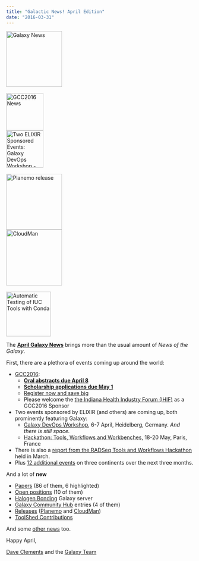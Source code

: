 ```yaml
---
title: "Galactic News! April Edition"
date: "2016-03-31"
---
```

<div class='right'>
<a href='/galaxy-updates/2016-04/'><img src="/src/images/galaxy-logos/GalaxyNews.png" alt="Galaxy News" width=150 /></a><br />
<br />
<div class='right'>
<a href='/galaxy-updates/2016-04/#gcc2016'><img src="/src/images/logos/GCC2016LogoTallBig.png" alt="GCC2016 News" width="100" /></a><br />
<a href='/galaxy-updates/2016-04/#galaxy-devops-workshop---heidelberg-6-7-april'><img src="/src/images/logos/ElixirNoTextLogo.png" alt="Two ELIXIR Sponsored Events: Galaxy DevOps Workshop - Galaxy and Galaxy tools deployment strategies; Hackathon: Tools, Workflows and Workbenches" width="100" /></a>
</div><br />
<a href='/galaxy-updates/2016-04/#planemo-0240'><img src="/src/images/logos/PlanemoLogo.png" alt="Planemo release" width="150" /></a><br />
<a href='/galaxy-updates/2016-04/#cloudman-1603'><img src="/src/images/galaxy-logos/cloudman-logo.jpg" alt="CloudMan" width="150" /></a><br />
<div class='center'><br />
<a href='/galaxy-updates/2016-04/#automatic-testing-of-iuc-tools-with-conda'><img src="/src/images/logos/Conda_480.png" alt="Automatic Testing of IUC Tools with Conda" width="120" /></a>
</div></div>

The **[April Galaxy News](/galaxy-updates/2016-04/)** brings more than the usual amount of *News of the Galaxy*.  

First, there are a plethora of events coming up around the world:

* [GCC2016](/galaxy-updates/2016-04/#gcc2016):
  * **[Oral abstracts due April 8](/galaxy-updates/2016-04/#gcc2016-abstract-deadline-extended-to-april-8)**
  * **[Scholarship applications due May 1](/galaxy-updates/2016-04/#scholarships-application-deadline-is-may-1)**
  * [Register now and save big](/galaxy-updates/2016-04/#gcc2016-early-registration)
  * Please welcome the [the Indiana Health Industry Forum (IHIF)](/galaxy-updates/2016-04/#sponsors) as a GCC2016 Sponsor
* Two events sponsored by ELIXIR (and others) are coming up, both prominently featuring Galaxy:
  * [Galaxy DevOps Workshop](/galaxy-updates/2016-04/#galaxy-devops-workshop---heidelberg-6-7-april), 6-7 April, Heidelberg, Germany.  *And there is still space.*
  * [Hackathon: Tools, Workflows and Workbenches](/galaxy-updates/2016-04/#hackathon-tools-workflows-and-workbenches-18-20-may), 18-20 May, Paris, France
* There is also a [report from the RADSeq Tools and Workflows Hackathon](/galaxy-updates/2016-04/#report-iuc-contribution-fest---radseq-tools-and-workflows) held in March.
* Plus [12 additional events](/galaxy-updates/2016-04/#upcoming-events) on three continents over the next three months.

And a lot of **new**
* [Papers](/galaxy-updates/2016-04/#new-papers) (86 of them, 6 highlighted)
* [Open positions](/galaxy-updates/2016-04/#whos-hiring) (10 of them)
* [Halogen Bonding](/galaxy-updates/2016-04/#new-public-galaxy-servers) Galaxy server
* [Galaxy Community Hub](/galaxy-updates/2016-04/#galaxy-community-hubs) entries (4 of them)
* [Releases](/galaxy-updates/2016-04/#releases) ([Planemo](/galaxy-updates/2016-04/#planemo-0240) and [CloudMan](/galaxy-updates/2016-04/#cloudman-1603))
* [ToolShed Contributions](/galaxy-updates/2016-04/#toolshed-contributions)

And some [other news](/galaxy-updates/2016-04/#other-news) too.

Happy April,

[Dave Clements](/people/dave-clements/) and the [Galaxy Team](/src/galaxy-team/)

